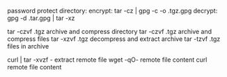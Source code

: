 password protect directory:
encrypt: tar -cz <directory> | gpg -c -o <directory>.tgz.gpg
decrypt: gpg -d <directory>.tar.gpg | tar -xz

tar -czvf <archive>.tgz <directory>     archive and compress directory
tar -czvf <archive>.tgz <file> <file>   archive and compress files
tar -xzvf <archive>.tgz                 decompress and extract archive
tar -tzvf <archive>.tgz                 files in archive

curl <url> | tar -xvzf -                extract remote file
wget -qO- <url>                         remote file content
curl <url>                              remote file content
